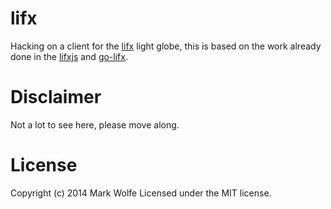 # lifx 

Hacking on a client for the [lifx](http://lifx.co) light globe, this is based on the work already done in the [lifxjs](https://github.com/magicmonkey/lifxjs) and [go-lifx](https://github.com/bjeanes/go-lifx).

# Disclaimer

Not a lot to see here, please move along.

# License

Copyright (c) 2014 Mark Wolfe
Licensed under the MIT license.
